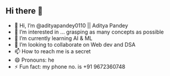 ## Hi there 👋
- 👋 Hi, I’m @adityapandey0110 || Aditya Pandey
- 👀 I’m interested in ... grasping as many concepts as possible
- 🌱 I’m currently learning AI & ML
- 💞️ I’m looking to collaborate on Web dev and DSA 
- 📫 How to reach me is a secret
- 😄 Pronouns: he
- ⚡ Fun fact: my phone no. is +91 9672360748 
